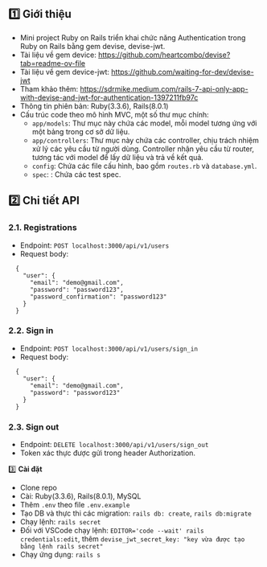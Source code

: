## 1️⃣ **Giới thiệu**
- Mini project Ruby on Rails triển khai chức năng Authentication trong Ruby on Rails bằng gem devise, devise-jwt.
- Tài liệu về gem device: https://github.com/heartcombo/devise?tab=readme-ov-file
- Tài liệu về gem device-jwt: https://github.com/waiting-for-dev/devise-jwt
- Tham khảo thêm: https://sdrmike.medium.com/rails-7-api-only-app-with-devise-and-jwt-for-authentication-1397211fb97c
- Thông tin phiên bản: Ruby(3.3.6), Rails(8.0.1)
- Cấu trúc code theo mô hình MVC, một số thư mục chính:
  - `app/models`: Thư mục này chứa các model, mỗi model tương ứng với một bảng trong cơ sở dữ liệu.
  - `app/controllers`: Thư mục này chứa các controller, chịu trách nhiệm xử lý các yêu cầu từ người dùng. Controller nhận yêu cầu từ router, tương tác với model để lấy dữ liệu và trả về kết quả.
  - `config`: Chứa các file cấu hình, bao gồm `routes.rb` và `database.yml`.
  - `spec`: : Chứa các test spec.

## 2️⃣ **Chi tiết API**
### 2.1. **Registrations**
- Endpoint: `POST localhost:3000/api/v1/users`
- Request body:  
```
  {
    "user": {
      "email": "demo@gmail.com",
      "password": "password123",
      "password_confirmation": "password123"
    }
  }
```
### 2.2. **Sign in**
- Endpoint: `POST localhost:3000/api/v1/users/sign_in`
- Request body:  
```
  {
    "user": {
      "email": "demo@gmail.com",
      "password": "password123"
    }
  }
```
### 2.3. **Sign out**
- Endpoint: `DELETE localhost:3000/api/v1/users/sign_out`
- Token xác thực được gửi trong header Authorization.

3️⃣ **Cài đặt**
- Clone repo
- Cài: Ruby(3.3.6), Rails(8.0.1), MySQL
- Thêm `.env` theo  file `.env.example`
- Tạo DB và thực thi các migration: `rails db: create`, `rails db:migrate`
- Chạy lệnh: `rails secret`
- Đối với VSCode chạy lệnh: `EDITOR='code --wait' rails credentials:edit`, thêm `devise_jwt_secret_key: "key vừa được tạo bằng lệnh rails secret"`
- Chạy ứng dụng: `rails s`
